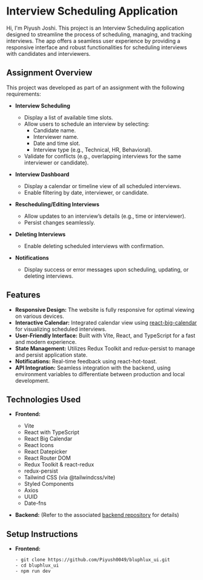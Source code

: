 # Interview Scheduling Application

Hi, I'm Piyush Joshi. This project is an Interview Scheduling application designed to streamline the process of scheduling, managing, and tracking interviews. The app offers a seamless user experience by providing a responsive interface and robust functionalities for scheduling interviews with candidates and interviewers.

## Assignment Overview

This project was developed as part of an assignment with the following requirements:

- **Interview Scheduling**
  - Display a list of available time slots.
  - Allow users to schedule an interview by selecting:
    - Candidate name.
    - Interviewer name.
    - Date and time slot.
    - Interview type (e.g., Technical, HR, Behavioral).
  - Validate for conflicts (e.g., overlapping interviews for the same interviewer or candidate).

- **Interview Dashboard**
  - Display a calendar or timeline view of all scheduled interviews.
  - Enable filtering by date, interviewer, or candidate.

- **Rescheduling/Editing Interviews**
  - Allow updates to an interview’s details (e.g., time or interviewer).
  - Persist changes seamlessly.

- **Deleting Interviews**
  - Enable deleting scheduled interviews with confirmation.

- **Notifications**
  - Display success or error messages upon scheduling, updating, or deleting interviews.

## Features

- **Responsive Design:** The website is fully responsive for optimal viewing on various devices.
- **Interactive Calendar:** Integrated calendar view using [react-big-calendar](https://github.com/jquense/react-big-calendar) for visualizing scheduled interviews.
- **User-Friendly Interface:** Built with Vite, React, and TypeScript for a fast and modern experience.
- **State Management:** Utilizes Redux Toolkit and redux-persist to manage and persist application state.
- **Notifications:** Real-time feedback using react-hot-toast.
- **API Integration:** Seamless integration with the backend, using environment variables to differentiate between production and local development.

## Technologies Used

- **Frontend:** 
  - Vite
  - React with TypeScript
  - React Big Calendar
  - React Icons
  - React Datepicker
  - React Router DOM
  - Redux Toolkit & react-redux
  - redux-persist
  - Tailwind CSS (via @tailwindcss/vite)
  - Styled Components
  - Axios
  - UUID
  - Date-fns

- **Backend:** (Refer to the associated [backend repository](https://github.com/Piyush0049/bluphlux_api) for details)

## Setup Instructions

- **Frontend:**  
  ```bash
  - git clone https://github.com/Piyush0049/bluphlux_ui.git
  - cd bluphlux_ui
  - npm run dev
